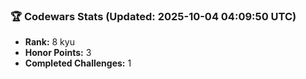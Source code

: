 ### 🏆 Codewars Stats (Updated: 2025-10-04 04:09:50 UTC)

- **Rank:** 8 kyu
- **Honor Points:** 3
- **Completed Challenges:** 1
